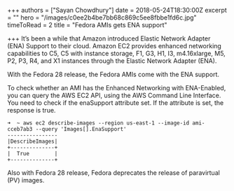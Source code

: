 +++
authors = ["Sayan Chowdhury"]
date = 2018-05-24T18:30:00Z
excerpt = ""
hero = "/images/c0ee2b4be7bb68c869c5ee8fbbe1fd6c.jpg"
timeToRead = 2
title = "Fedora AMIs gets ENA support"

+++
It’s been a while that Amazon introduced Elastic Network Adapter (ENA) Support to their cloud. Amazon EC2 provides enhanced networking capabilities to C5, C5 with instance storage, F1, G3, H1, I3, m4.16xlarge, M5, P2, P3, R4, and X1 instances through the Elastic Network Adapter (ENA).

With the Fedora 28 release, the Fedora AMIs come with the ENA support.

To check whether an AMI has the Enhanced Networking with ENA-Enabled, you can query the AWS EC2 API, using the AWS Command Line Interface. You need to check if the enaSupport attribute set. If the attribute is set, the response is true.

    ➜  ~ aws ec2 describe-images --region us-east-1 --image-id ami-cceb7ab3 --query 'Images[].EnaSupport'
    ----------------
    |DescribeImages|
    +--------------+
    |  True        |
    +--------------+

  
Also with Fedora 28 release, Fedora deprecates the release of paravirtual (PV) images.